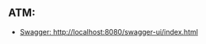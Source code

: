 ## **ATM**:

- [Swagger: http://localhost:8080/swagger-ui/index.html](http://localhost:8080/swagger-ui/index.html)

